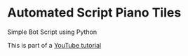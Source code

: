 # Automated Script Piano Tiles
Simple Bot Script using Python

This is part of a [YouTube tutorial](https://www.youtube.com/watch?v=YRAIUA-Oc1Y)
